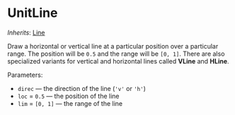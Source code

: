 # UnitLine

*Inherits*: [Line](/docs/Line)

Draw a horizontal or vertical line at a particular position over a particular range. The position will be `0.5` and the range will be `[0, 1]`. There are also specialized variants for vertical and horizontal lines called **VLine** and **HLine**.

Parameters:
- `direc` — the direction of the line (`'v'` or `'h'`)
- `loc` = `0.5` — the position of the line
- `lim` = `[0, 1]` — the range of the line
